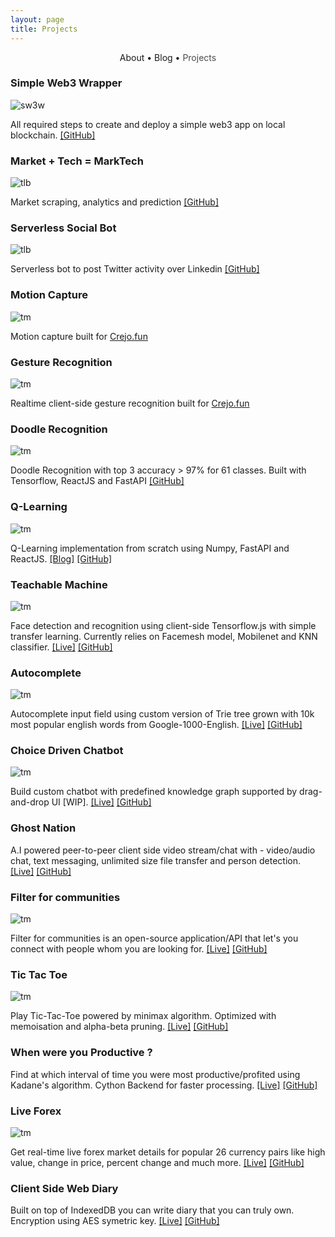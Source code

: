 ```yaml
---
layout: page
title: Projects
---
```


<section>
	<div style="text-align: center;">
		<span class="hlink " onclick="window.location='/whoami/'">About</span> • 
		<span class="hlink " onclick="window.location='/whoami/blog'">Blog</span> • 
		<span class="hlink " onclick="window.location='/whoami/projects'" style="color: rgba(0, 0, 0, 0.7)">Projects</span>
	</div>
	<div></div>
</section>

### Simple Web3 Wrapper

![sw3w](assets/projs/sw3w.png)

All required steps to create and deploy a simple web3 app on local blockchain. [[GitHub]](https://github.com/gov-ai/web3_wrapper)

### Market + Tech = MarkTech

![tlb](assets/projs/4x.gif)

Market scraping, analytics and prediction [[GitHub]](https://github.com/INF800/marktech)

### Serverless Social Bot

![tlb](assets/projs/tlb.gif)

Serverless bot to post Twitter activity over Linkedin [[GitHub]](https://github.com/INF800/twitter_linkedin_bot)


### Motion Capture
![tm](assets/projs/demo.gif)

Motion capture built for [Crejo.fun](https://crejo.fun)


### Gesture Recognition
![tm](assets/projs/gesture_recognition_unoptimized.gif)

Realtime client-side gesture recognition built for [Crejo.fun](https://crejo.fun)


### Doodle Recognition

![tm](assets/projs/qdraw.gif)

Doodle Recognition with top 3 accuracy > 97% for 61 classes. Built with Tensorflow, ReactJS and FastAPI [[GitHub]](https://github.com/INF800/qdraw)


### Q-Learning

![tm](assets/blogs/rf/after.gif)

Q-Learning implementation from scratch using Numpy, FastAPI and ReactJS. [[Blog]](https://INF800.github.io/whoami/q-learning) [[GitHub]](https://github.com/INF800/game-one)

### Teachable Machine

![tm](assets/projs/teachablemachine.gif)

Face detection and recognition using client-side Tensorflow.js with simple transfer learning. Currently relies on Facemesh model, Mobilenet and KNN classifier. [[Live]](https://INF800.github.io/face-recognition/) [[GitHub]](https://github.com/INF800/face-recognition)

<div class="divider"></div>

### Autocomplete

![tm](assets/projs/autocomplete.gif)

Autocomplete input field using custom version of Trie tree grown with 10k most popular english words from Google-1000-English. [[Live]](https://incomplete-me.herokuapp.com/) [[GitHub]](https://github.com/INF800/next-word-sentence-pred-api) 

<div class="divider"></div>

### Choice Driven Chatbot

![tm](assets/projs/cbot.gif)

Build custom chatbot with predefined knowledge graph supported by drag-and-drop UI [WIP]. [[Live]](https://INF800.github.io/chatbot-api-demo/) [[GitHub]](https://github.com/INF800/chatbot-api-demo/)

<div class="divider"></div>

### Ghost Nation
A.I powered peer-to-peer client side video stream/chat with - video/audio chat, text messaging, unlimited size file transfer and person detection. [[Live]](https://INF800.github.io/P2P-V2/) [[GitHub]](https://github.com/INF800/P2P-V2)

<div class="divider"></div>

### Filter for communities

![tm](assets/projs/filter.png)

Filter for communities is an open-source application/API that let's you connect with people whom you are looking for. [[Live]](https://vis-filter.herokuapp.com/) [[GitHub]](https://github.com/INF800/FILTER)

<div class="divider"></div>

### Tic Tac Toe

![tm](assets/projs/ttt.gif)

Play Tic-Tac-Toe powered by minimax algorithm. Optimized with memoisation and alpha-beta pruning. [[Live]](https://INF800.github.io/tictactoe/) [[GitHub]](https://github.com/INF800/tictactoe)

<div class="divider"></div>

### When were you Productive ?
Find at which interval of time you were most productive/profited using Kadane's algorithm. Cython Backend for faster processing. [[Live]](https://max-ss.herokuapp.com/) [[GitHub]](https://github.com/INF800/Kladane-MSS)

<div class="divider"></div>

### Live Forex

![tm](assets/projs/fx.gif)

Get real-time live forex market details for popular 26 currency pairs like high value, change in price, percent change and much more. [[Live]](https://realtime-forex.herokuapp.com/) [[GitHub]](https://github.com/INF800/realtime-forex-api)

<div class="divider"></div>

### Client Side Web Diary
Built on top of IndexedDB you can write diary that you can truly own. Encryption using AES symetric key. [[Live]](http://INF800.github.io/logs) [[GitHub]](https://github.com/INF800/logs)
